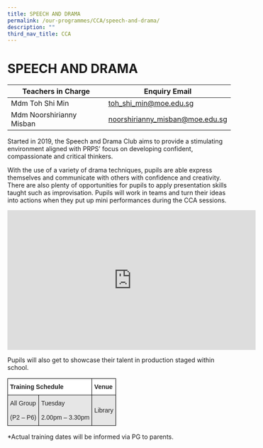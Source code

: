 ```yaml
---
title: SPEECH AND DRAMA
permalink: /our-programmes/CCA/speech-and-drama/
description: ""
third_nav_title: CCA
---
```



# **SPEECH AND DRAMA**




| Teachers in Charge| Enquiry Email | 
| -------- | -------- |
| Mdm Toh Shi Min     | toh_shi_min@moe.edu.sg     | 
|Mdm Noorshirianny Misban|noorshirianny_misban@moe.edu.sg|









Started in 2019, the Speech and Drama Club aims to provide a stimulating environment aligned with PRPS’ focus on developing confident, compassionate and critical thinkers.

With the use of a variety of drama techniques, pupils are able express themselves and communicate with others with confidence and creativity. There are also plenty of opportunities for pupils to apply presentation skills taught such as improvisation. Pupils will work in teams and turn their ideas into actions when they put up mini performances during the CCA sessions.

<iframe width="560" height="315" src="https://www.youtube.com/embed/dpezkZD1cCU" title="YouTube video player" frameborder="0" allow="accelerometer; autoplay; clipboard-write; encrypted-media; gyroscope; picture-in-picture; web-share" allowfullscreen></iframe>

Pupils will also get to showcase their talent in production staged within school.









<table style="border-collapse:collapse;border-spacing:0" class="tg"><thead><tr><th style="background-color:#FFF;border-color:#000000;border-style:solid;border-width:1px;color:#222;font-family:Arial, sans-serif;font-size:14px;font-weight:bold;overflow:hidden;padding:10px 5px;text-align:left;vertical-align:top;word-break:normal" colspan="2"><span style="font-weight:bold">Training Schedule</span></th><th style="background-color:#FFF;border-color:#000000;border-style:solid;border-width:1px;color:#222;font-family:Arial, sans-serif;font-size:14px;font-weight:bold;overflow:hidden;padding:10px 5px;text-align:left;vertical-align:top;word-break:normal"><span style="font-weight:bold">Venue</span></th></tr></thead><tbody><tr><td style="background-color:#E6E6E6;border-color:#000000;border-style:solid;border-width:1px;color:#222;font-family:Arial, sans-serif;font-size:14px;overflow:hidden;padding:10px 5px;text-align:left;vertical-align:middle;word-break:normal">All  Group<br><br>(P2 – P6)</td><td style="background-color:#E6E6E6;border-color:#000000;border-style:solid;border-width:1px;color:#222;font-family:Arial, sans-serif;font-size:14px;overflow:hidden;padding:10px 5px;text-align:left;vertical-align:middle;word-break:normal">Tuesday<br><br>2.00pm – 3.30pm</td><td style="background-color:#E6E6E6;border-color:#000000;border-style:solid;border-width:1px;color:#222;font-family:Arial, sans-serif;font-size:14px;overflow:hidden;padding:10px 5px;text-align:left;vertical-align:middle;word-break:normal">Library</td></tr></tbody></table>

\*Actual training dates will be informed via PG to parents.